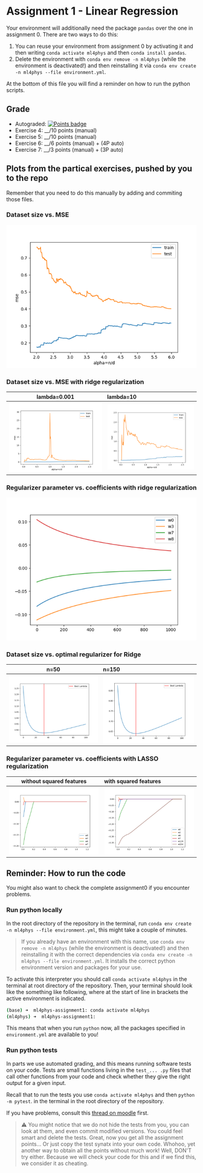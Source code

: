 # Assignment 1 - Linear Regression

Your environment will additionally need the package `pandas` over the one in assignment 0. There are two ways to do this:
1. You can reuse your environment from assignment 0 by activating it and then writing `conda activate ml4phys` and then `conda install pandas`.
2. Delete the environment with `conda env remove -n ml4phys` (while the environment is deactivated!) and then reinstalling it via `conda env create -n ml4phys --file environment.yml`. 

At the bottom of this file you will find a reminder on how to run the python scripts.

## Grade
- Autograded: [![Points badge](../../blob/badges/.github/badges/points-bar.svg)](../../actions) 
- Exercise 4: __/10 points (manual)
- Exercise 5: __/10 points (manual)
- Exercise 6: __/6 points (manual) + (4P auto)
- Exercise 7: __/3 points (manual) + (3P auto)

## Plots from the partical exercises, pushed by you to the repo 
Remember that you need to do this manually by adding and commiting those files.

### Dataset size vs. MSE


![TODO](results/dataset_size_vs_mse_l2=0.png)

### Dataset size vs. MSE with ridge regularization

lambda=0.001 | lambda=10 
:-------------------------:|:-------------------------
![TODO](results/dataset_size_vs_mse_l2=001.png) |![TODO](results/dataset_size_vs_mse_l2=10.png)

### Regularizer parameter vs. coefficients with ridge regularization
![TODO](results/regularizer_vs_coefficients_Ridge.png)

### Dataset size vs. optimal regularizer for Ridge
n=50 | n=150 
:-------------------------:|:-------------------------
![TODO](results/optimal_lambda_ridge_n50.png) | ![TODO](results/optimal_lambda_ridge_n150.png)


### Regularizer parameter vs. coefficients with LASSO regularization

without squared features | with squared features
:-------------------------:|:-------------------------
![TODO](results/regularizer_vs_coefficients_LASSO.png) | ![TODO](results/regularizer_vs_coefficients_LASSO_polyfeat.png)




## Reminder: How to run the code 
You might also want to check the complete assignment0 if you encounter problems.

### Run python locally

In the root directory of the repository in the terminal, run `conda env create -n ml4phys --file environment.yml`, this might take a couple of minutes.
> If you already have an environment with this name, use `conda env remove -n ml4phys` (while the environment is deactivated!) and then reinstalling it with the correct dependencies via `conda env create -n ml4phys --file environment.yml`.
It installs the correct python environment version and packages for your use.

To activate this interpreter you should call `conda activate ml4phys` in the terminal at root directory of the repository.
Then, your terminal should look like the something like following, where at the start of line in brackets the active environment is indicated.

```bash
(base) ➜  ml4phys-assignment1: conda activate ml4phys  
(ml4phys) ➜  ml4phys-assignment1: 
```

This means that when you run `python` now, all the packages specified in `environment.yml` are available to you!

### Run python tests

In parts we use automated grading, and this means running software tests on your code. 
Tests are small functions living in the `test_... .py` files that call other functions from your code and check whether they give the right output for a given input.

Recall that to run the tests you use
`conda activate ml4phys` and then `python -m pytest`.
in the terminal in the root directory of the repository.

If you have problems, consult this [thread on moodle](https://moodle.epfl.ch/mod/forum/discuss.php?d=80819#p157821) first.


> :warning: You might notice that we do not hide the tests from you, you can look at them, and even commit modified versions.
You could feel smart and delete the tests. Great, now you get all the assignment points...
Or just copy the test synatx into your own code. Whohoo, yet another way to obtain all the points without much work!
Well, DON'T try either. Because we will check your code for this and if we find this, we consider it as cheating.
